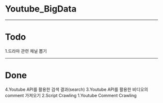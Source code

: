 # Youtube_BigData

---
# Todo

1.드라마 관련 채널 뽑기
 



--- 
# Done


4.Youtube API를 활용한 검색 결과(search)
3.Youtube API를 활용한 비디오의 comment 가져오기
2.Script Crawling
1.Youtube Comment Crawling
